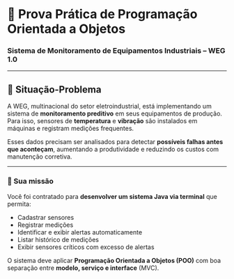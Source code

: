 # 🧪 Prova Prática de Programação Orientada a Objetos

### Sistema de Monitoramento de Equipamentos Industriais – WEG 1.0

---

## 📘 Situação-Problema

A WEG, multinacional do setor eletroindustrial, está implementando um sistema de **monitoramento preditivo** em seus equipamentos de produção. Para isso, sensores de **temperatura** e **vibração** são instalados em máquinas e registram medições frequentes.

Esses dados precisam ser analisados para detectar **possíveis falhas antes que aconteçam**, aumentando a produtividade e reduzindo os custos com manutenção corretiva.

---

### 💼 Sua missão

Você foi contratado para **desenvolver um sistema Java via terminal** que permita:

- Cadastrar sensores
- Registrar medições
- Identificar e exibir alertas automaticamente
- Listar histórico de medições
- Exibir sensores críticos com excesso de alertas

O sistema deve aplicar **Programação Orientada a Objetos (POO)** com boa separação entre **modelo, serviço e interface** (MVC).
